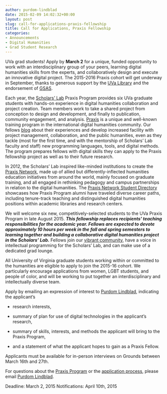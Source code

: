 ```yaml
---
author: purdom-lindblad
date: 2015-02-09 14:02:32+00:00
layout: post
slug: call-for-applications-praxis-fellowship
title: Call for Applications, Praxis Fellowship
categories:
- Announcements
- Digital Humanities
- Grad Student Research
---
```


UVa grad students! Apply by **March 2** for a unique, funded opportunity to work with an interdisciplinary group of your peers, learning digital humanities skills from the experts, and collaboratively design and execute an innovative digital project. The 2015-2016 Praxis cohort will get underway in September, thanks to generous support by the [UVa Library](http://www.library.virginia.edu/) and the endorsement of [GSAS](http://gsas.virginia.edu/).

Each year, the [Scholars’ Lab](http://scholarslab.org/) Praxis Program provides six UVa graduate students with hands-on experience in digital humanities collaboration and project creation. Team members work to take a shared project from conception to design and development, and finally to publication, community engagement, and analysis. [Praxis](http://praxis.scholarslab.org/) is a unique and well-known training program in the international digital humanities community. Our fellows [blog](http://scholarslab.org/archives/) about their experiences and develop increased facility with project management, collaboration, and the public humanities, even as they tackle (most for the first time, and with the mentorship of Scholars’ Lab faculty and staff) new programming languages, tools, and digital methods. The program prepares fellows with digital skills they can apply to the Praxis fellowship project as well as to their future research.

In 2012, the Scholars’ Lab inspired like-minded institutions to create the [Praxis Network](http://praxis-network.org/), made up of allied but differently-inflected humanities education initiatives from around the world, mainly focused on graduate training, and all engaged in rethinking pedagogy and campus partnerships in relation to the digital humanities. The [Praxis Network Student Directory](http://praxis-network.org/students) showcases how Praxis Program alumni have traveled diverse career paths, including tenure-track teaching and distinguished digital humanities positions within academic libraries and research centers.

We will welcome six new, competitively-selected students to the UVa Praxis Program in late August 2015. _**This fellowship replaces recipients' teaching responsibilities for the academic year. Fellows are expected to devote approximately 10 hours per week in the fall and spring semesters to learning together and building a collaborative digital humanities project in the Scholars’ Lab.**_ Fellows join our [vibrant community](http://scholarslab.org/people/), have a voice in intellectual programming for the Scholars’ Lab, and can make use of a dedicated grad lounge.

All University of Virginia graduate students working within or committed to the humanities are eligible to apply to join the 2015-16 cohort. We particularly encourage applications from women, LGBT students, and people of color, and will be working to put together an interdisciplinary and intellectually diverse team.

Apply by emailing an expression of interest to [Purdom Lindblad](mailto:jpl8e@virginia.edu), indicating the applicant’s



	
  * research interests,

	
  * summary of plan for use of digital technologies in the applicant’s research,

	
  * summary of skills, interests, and methods the applicant will bring to the Praxis Program,

	
  * and a statement of what the applicant hopes to gain as a Praxis Fellow.


Applicants must be available for in-person interviews on Grounds between March 16th and 27th.

For questions about the [Praxis Program](http://praxis.scholarslab.org) or the [application process](http://scholarslab.org/graduate-fellowships/), please email [Purdom Lindblad](mailto:jpl8e@virginia.edu).

Deadline: March 2, 2015
Notifications: April 10th, 2015
